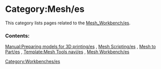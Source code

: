 # Category:Mesh/es
This category lists pages related to the [Mesh\_Workbench/es](Mesh_Workbench/es.md).

### Contents:

[Manual:Preparing models for 3D printing/es](Manual:Preparing_models_for_3D_printing/es.md) , [Mesh Scripting/es](Mesh_Scripting/es.md) , [Mesh to Part/es](Mesh_to_Part/es.md) , [Template:Mesh Tools navi/es](Template:Mesh_Tools_navi/es.md) , [Mesh Workbench/es](Mesh_Workbench/es.md)

[Category:Workbenches/es](Category:Workbenches/es.md)
